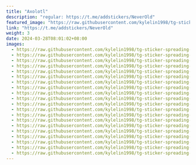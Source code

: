 ```yaml
---
title: "Axolotl"
description: "regular: https://t.me/addstickers/NeverOld"
featured_image: "https://raw.githubusercontent.com/kylelin1998/tg-sticker-spreading-worldwide-images/main/img/92fb429e-8154-4e09-8708-7896eb132fce.jpg"
link: "https://t.me/addstickers/NeverOld"
weight: 3
date: 2024-03-28T08:01:02+08:00
images:
  - https://raw.githubusercontent.com/kylelin1998/tg-sticker-spreading-worldwide-images/main/img/92fb429e-8154-4e09-8708-7896eb132fce.jpg
  - https://raw.githubusercontent.com/kylelin1998/tg-sticker-spreading-worldwide-images/main/img/7fa1a6fe-fdcb-49d3-988c-9ab29a357f17.jpg
  - https://raw.githubusercontent.com/kylelin1998/tg-sticker-spreading-worldwide-images/main/img/4c76738a-98e3-4d1e-bd6a-058faeb0fd51.jpg
  - https://raw.githubusercontent.com/kylelin1998/tg-sticker-spreading-worldwide-images/main/img/72e449e4-6871-4b25-8e14-777cba826cd6.jpg
  - https://raw.githubusercontent.com/kylelin1998/tg-sticker-spreading-worldwide-images/main/img/7a047d9c-1233-48d6-a9b1-a698d72a0f83.jpg
  - https://raw.githubusercontent.com/kylelin1998/tg-sticker-spreading-worldwide-images/main/img/cbf7fa23-5a2f-4f86-8023-952f63ad2489.jpg
  - https://raw.githubusercontent.com/kylelin1998/tg-sticker-spreading-worldwide-images/main/img/b60674d0-e903-492d-a357-e2f7277fde6c.jpg
  - https://raw.githubusercontent.com/kylelin1998/tg-sticker-spreading-worldwide-images/main/img/b76ae977-b658-4bb6-a65e-12c4746f9c4e.jpg
  - https://raw.githubusercontent.com/kylelin1998/tg-sticker-spreading-worldwide-images/main/img/65f8654c-6b17-4148-bb33-552361116282.jpg
  - https://raw.githubusercontent.com/kylelin1998/tg-sticker-spreading-worldwide-images/main/img/e313d80a-2e1d-4920-8d4f-8a7edbe54061.jpg
  - https://raw.githubusercontent.com/kylelin1998/tg-sticker-spreading-worldwide-images/main/img/19aed715-3c0e-45af-a122-df17eb3cea03.jpg
  - https://raw.githubusercontent.com/kylelin1998/tg-sticker-spreading-worldwide-images/main/img/830cbe26-93ed-4770-97c5-e69e1b10f1ab.jpg
  - https://raw.githubusercontent.com/kylelin1998/tg-sticker-spreading-worldwide-images/main/img/47c2545d-6d02-47cb-8e6e-33f39b301387.jpg
  - https://raw.githubusercontent.com/kylelin1998/tg-sticker-spreading-worldwide-images/main/img/105dd5e7-94b4-4148-a5f5-d392bcced7ec.jpg
  - https://raw.githubusercontent.com/kylelin1998/tg-sticker-spreading-worldwide-images/main/img/cd8f7822-8085-4fca-a204-9428921c2657.jpg
  - https://raw.githubusercontent.com/kylelin1998/tg-sticker-spreading-worldwide-images/main/img/1c8b7611-d7eb-4c42-bf09-363c3c98a232.jpg
  - https://raw.githubusercontent.com/kylelin1998/tg-sticker-spreading-worldwide-images/main/img/53f8c802-f3dd-4b3c-af30-8a11772ac052.jpg
  - https://raw.githubusercontent.com/kylelin1998/tg-sticker-spreading-worldwide-images/main/img/88017e3e-1730-4788-990e-956a44cee860.jpg
  - https://raw.githubusercontent.com/kylelin1998/tg-sticker-spreading-worldwide-images/main/img/e28b58c2-e8ec-485a-8402-e844cde7495f.jpg
  - https://raw.githubusercontent.com/kylelin1998/tg-sticker-spreading-worldwide-images/main/img/be971147-6388-4612-9754-778e481adf2b.jpg
---
```

